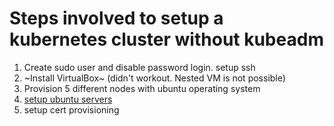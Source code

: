 # Steps involved to setup a kubernetes cluster without kubeadm
1. Create sudo user and disable password login. setup ssh
2. ~Install VirtualBox~ (didn't workout. Nested VM is not possible)
3. Provision 5 different nodes with ubuntu operating system
4. [setup ubuntu servers](./steps/server-setup-ubuntu.md)
5. setup cert provisioning